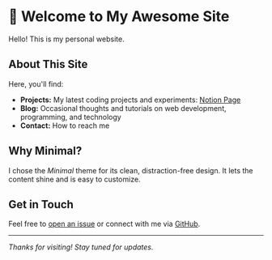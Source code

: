 # 👋 Welcome to My Awesome Site

Hello! This is my personal website.
## About This Site

Here, you'll find:
- **Projects:** My latest coding projects and experiments: [Notion Page](https://fantasy-polyanthus-f0e.notion.site/Projects-Tasks-120516fda5438087a49fedac3b6c3083)
- **Blog:** Occasional thoughts and tutorials on web development, programming, and technology
- **Contact:** How to reach me

## Why Minimal?

I chose the *Minimal* theme for its clean, distraction-free design. It lets the content shine and is easy to customize.

## Get in Touch

Feel free to [open an issue](https://github.com/YOUR-USERNAME/YOUR-REPO/issues) or connect with me via [GitHub](https://github.com/Alltairas).

---

*Thanks for visiting! Stay tuned for updates.*
